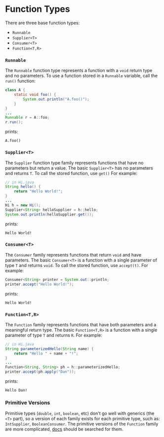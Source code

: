 # Function Types
There are three base function types:
- `Runnable`
- `Supplier<T>`
- `Consumer<T>`
- `Function<T,R>`
### `Runnable`
The `Runnable` function type represents a function with a `void` return type and no parameters. To use a function stored in a `Runnable` variable, call the `run()` function:
```java
class A {
    static void foo() {
        System.out.println("A.foo()");
    }
}
...
Runnable r = A::foo;
r.run();
```
prints:
```
A.foo()
```
### `Supplier<T>`
The `Supplier` function type family represents functions that have no parameters but return a value. The basic `Supplier<T>` has no parameters and returns `T`. To call the stored function, use `get()`
For example:
```java
// in Hi.java
String hello() {
    return "Hello World!";
}
...
Hi h = new Hi();
Supplier<String> helloSupplier = h::hello;
System.out.println(helloSupplier.get());
```
prints:
```
Hello World!
```
### `Consumer<T>`
The `Consumer` family represents functions that return `void` and have parameters. The basic `Consumer<T>` is a function with a single parameter of type `T` and returns `void`. To call the stored function, use `accept(t)`.
For example:
```java
Consumer<String> printer = System.out::println;
printer.accept("Hello World!");
```
prints:
```
Hello World!
```
### `Function<T,R>`
The `Function` family represents functions that have both parameters and a meaningful return type. The basic `Function<T,R>` is a function with a single parameter of type `T` and returns `R`.
For example:
```java
// in Hi.java
String parameterizedHello(String name) {
    return "Hello " + name + "!";
}
...
Function<String, String> ph = h::parameterizedHello;
printer.accept(ph.apply("Dan"));
```
prints:
```
Hello Dan!
```
### Primitive Versions
Primitive types (`double`, `int`, `boolean`, etc) don't go well with generics (the `<T>` part), so a version of each family exists for each primitive type, such as: `IntSupplier`, `BooleanConsumer`. The primitive versions of the `Function` family are more complicated, [docs](https://docs.oracle.com/en/java/javase/11/docs/api/java.base/java/util/function/package-summary.html) should be searched for them.
